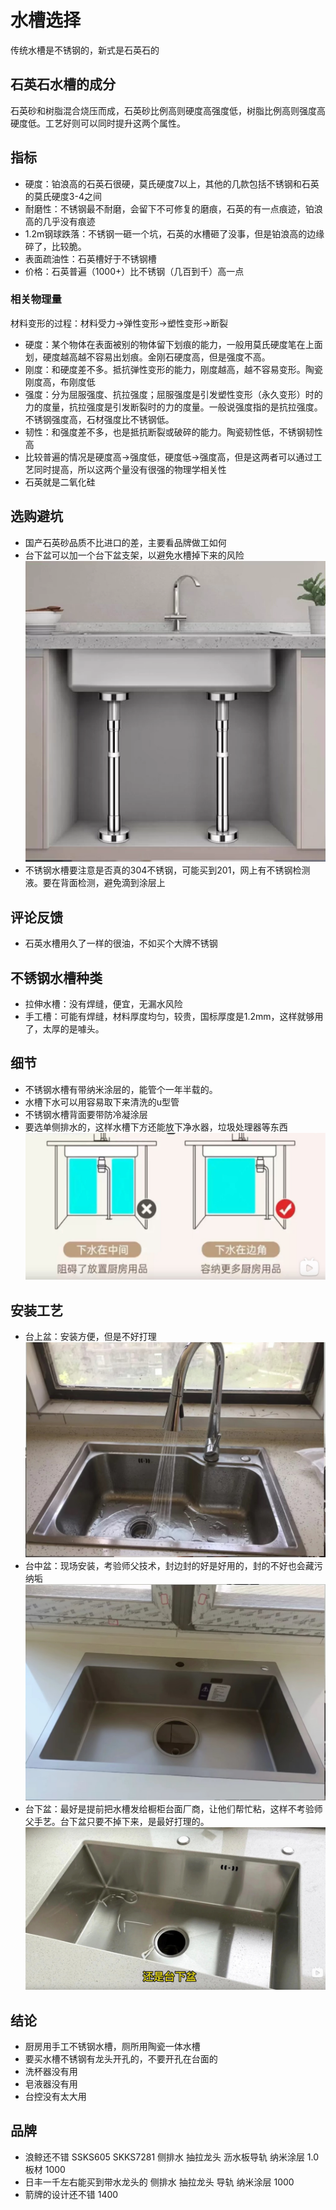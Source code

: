 # 水槽选择

传统水槽是不锈钢的，新式是石英石的

## 石英石水槽的成分

石英砂和树脂混合烧压而成，石英砂比例高则硬度高强度低，树脂比例高则强度高硬度低。工艺好则可以同时提升这两个属性。

## 指标

* 硬度：铂浪高的石英石很硬，莫氏硬度7以上，其他的几款包括不锈钢和石英的莫氏硬度3-4之间
* 耐磨性：不锈钢最不耐磨，会留下不可修复的磨痕，石英的有一点痕迹，铂浪高的几乎没有痕迹
* 1.2m钢球跌落：不锈钢一砸一个坑，石英的水槽砸了没事，但是铂浪高的边缘碎了，比较脆。
* 表面疏油性：石英槽好于不锈钢槽
* 价格：石英普遍（1000+）比不锈钢（几百到千）高一点

### 相关物理量

材料变形的过程：材料受力->弹性变形->塑性变形->断裂
* 硬度：某个物体在表面被别的物体留下划痕的能力，一般用莫氏硬度笔在上面划，硬度越高越不容易出划痕。金刚石硬度高，但是强度不高。
* 刚度：和硬度差不多。抵抗弹性变形的能力，刚度越高，越不容易变形。陶瓷刚度高，布刚度低
* 强度：分为屈服强度、抗拉强度；屈服强度是引发塑性变形（永久变形）时的力的度量，抗拉强度是引发断裂时的力的度量。一般说强度指的是抗拉强度。不锈钢强度高，石材强度比不锈钢低。
* 韧性：和强度差不多，也是抵抗断裂或破碎的能力。陶瓷韧性低，不锈钢韧性高
* 比较普遍的情况是硬度高->强度低，硬度低->强度高，但是这两者可以通过工艺同时提高，所以这两个量没有很强的物理学相关性
* 石英就是二氧化硅

## 选购避坑

* 国产石英砂品质不比进口的差，主要看品牌做工如何
* 台下盆可以加一个台下盆支架，以避免水槽掉下来的风险
![](./img/%E5%8F%B0%E4%B8%8B%E7%9B%86%E6%94%AF%E6%9E%B6.jpg)
* 不锈钢水槽要注意是否真的304不锈钢，可能买到201，网上有不锈钢检测液。要在背面检测，避免滴到涂层上

## 评论反馈

* 石英水槽用久了一样的很油，不如买个大牌不锈钢

## 不锈钢水槽种类

* 拉伸水槽：没有焊缝，便宜，无漏水风险
* 手工槽：可能有焊缝，材料厚度均匀，较贵，国标厚度是1.2mm，这样就够用了，太厚的是噱头。

## 细节

* 不锈钢水槽有带纳米涂层的，能管个一年半载的。
* 水槽下水可以用容易取下来清洗的u型管
* 不锈钢水槽背面要带防冷凝涂层
* 要选单侧排水的，这样水槽下方还能放下净水器，垃圾处理器等东西
![](./img/单侧排水.jpg)

## 安装工艺

* 台上盆：安装方便，但是不好打理
![](./img/%E5%8F%B0%E4%B8%8A%E7%9B%86.jpg)
* 台中盆：现场安装，考验师父技术，封边封的好是好用的，封的不好也会藏污纳垢
![](./img/%E5%8F%B0%E4%B8%AD%E7%9B%86.jpg)
* 台下盆：最好是提前把水槽发给橱柜台面厂商，让他们帮忙粘，这样不考验师父手艺。台下盆只要不掉下来，是最好打理的。
![](./img/%E5%8F%B0%E4%B8%8B%E7%9B%86.jpg)

## 结论

* 厨房用手工不锈钢水槽，厕所用陶瓷一体水槽
* 要买水槽不锈钢有龙头开孔的，不要开孔在台面的
* 洗杯器没有用
* 皂液器没有用
* 台控没有太大用

## 品牌

* 浪鲸还不错 SSKS605 SKKS7281 侧排水 抽拉龙头 沥水板导轨 纳米涂层 1.0板材 1000
* 日丰一千左右能买到带水龙头的 侧排水 抽拉龙头 导轨 纳米涂层 1000
* 箭牌的设计还不错 1400